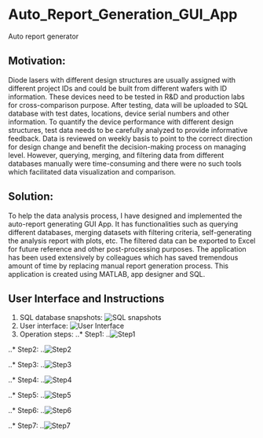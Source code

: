 # Auto_Report_Generation_GUI_App
 Auto report generator

## Motivation:

Diode lasers with different design structures are usually assigned with different project IDs and could be built from different wafers with ID information.  These devices need to be tested in R&D and production labs for cross-comparison purpose. After testing, data will be uploaded to SQL database with test dates, locations, device serial numbers and other information. To quantify the device performance with different design structures, test data needs to be carefully analyzed to provide informative feedback. Data is reviewed on weekly basis to point to the correct direction for design change and benefit the decision-making process on managing level. However, querying, merging, and filtering data from different databases manually were time-consuming and there were no such tools which facilitated data visualization and comparison. 

## Solution:
To help the data analysis process, I have designed and implemented the auto-report generating GUI App. It has functionalities such as querying different databases, merging datasets with filtering criteria, self-generating the analysis report with plots, etc. The filtered data can be exported to Excel for future reference and other post-processing purposes. The application has been used extensively by colleagues which has saved tremendous amount of time by replacing manual report generation process.  This application is created using MATLAB, app designer and SQL. 

## User Interface and Instructions
1. SQL database snapshots:
![SQL snapshots](./img/SQL_snapshots.PNG "SQL database snapshots")
2. User interface:
![User Interface](./img/UI.PNG "User interface")
3. Operation steps: 
..* Step1:
..![Step1](./img/step1.PNG "Step1")

..* Step2: 
..![Step2](./img/step2.PNG "Step2")

..* Step3:
..![Step3](./img/step3.PNG "Step3")

..* Step4: 
..![Step4](./img/step4.PNG "Step4")

..* Step5: 
..![Step5](./img/step5.PNG "Step5")

..* Step6: 
..![Step6](./img/step6.PNG "Step6")

..* Step7: 
..![Step7](./img/step7.PNG "Step7")

